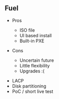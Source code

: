 ---
---
## Fuel
- Pros
  - ISO file
  - UI based install
  - Built-in PXE

- Cons
  - Uncertain future
  - Little flexibility
  - Upgrades :(

<aside class="notes">
  <ul>
    <li>LACP</li>
    <li>Disk partitioning</li>
    <li>PoC / short live test</li>
  </ul>
</aside>
